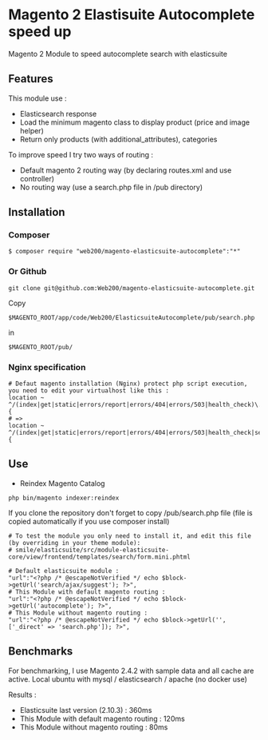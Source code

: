 # Magento 2 Elastisuite Autocomplete speed up

Magento 2 Module to speed autocomplete search with elasticsuite

## Features

This module use :
- Elasticsearch response
- Load the minimum magento class to display product (price and image helper)
- Return only products (with additional_attributes), categories

To improve speed I try two ways of routing :
- Default magento 2 routing way (by declaring routes.xml and use controller)
- No routing way (use a search.php file in /pub directory)

## Installation

### Composer
```
$ composer require "web200/magento-elasticsuite-autocomplete":"*"
```

### Or Github
```
git clone git@github.com:Web200/magento-elasticsuite-autocomplete.git
```

Copy
```
$MAGENTO_ROOT/app/code/Web200/ElasticsuiteAutocomplete/pub/search.php
```
in
```
$MAGENTO_ROOT/pub/
```

### Nginx specification

```
# Defaut magento installation (Nginx) protect php script execution, you need to edit your virtualhost like this :
location ~ ^/(index|get|static|errors/report|errors/404|errors/503|health_check)\.php$ {
# =>
location ~ ^/(index|get|static|errors/report|errors/404|errors/503|health_check|search)\.php$ {
```

## Use 

- Reindex Magento Catalog
```
php bin/magento indexer:reindex
```

If you clone the repository don't forget to copy /pub/search.php file (file is copied automatically if you use composer install)

```
# To test the module you only need to install it, and edit this file (by overriding in your theme module):
# smile/elasticsuite/src/module-elasticsuite-core/view/frontend/templates/search/form.mini.phtml

# Default elasticsuite module :
"url":"<?php /* @escapeNotVerified */ echo $block->getUrl('search/ajax/suggest'); ?>",
# This Module with default magento routing :
"url":"<?php /* @escapeNotVerified */ echo $block->getUrl('autocomplete'); ?>",
# This Module without magento routing : 
"url":"<?php /* @escapeNotVerified */ echo $block->getUrl('', ['_direct' => 'search.php']); ?>",
```

## Benchmarks

For benchmarking, I use Magento 2.4.2 with sample data and all cache are active.
Local ubuntu with mysql / elasticsearch / apache (no docker use)

Results :

* Elasticsuite last version (2.10.3) :  360ms
* This Module with default magento routing : 120ms
* This Module without magento routing : 80ms


